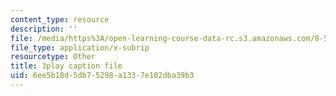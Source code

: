 ```yaml
---
content_type: resource
description: ''
file: /media/https%3A/open-learning-course-data-rc.s3.amazonaws.com/8-591j-systems-biology-fall-2014/6ee5b18d5db75298a1337e102dba39b3_lC3XSwQ62iw.vtt
file_type: application/x-subrip
resourcetype: Other
title: 3play caption file
uid: 6ee5b18d-5db7-5298-a133-7e102dba39b3
---
```

